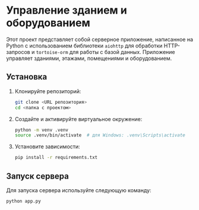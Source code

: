 # Управление зданием и оборудованием

Этот проект представляет собой серверное приложение, написанное на Python с использованием библиотеки `aiohttp` для обработки HTTP-запросов и `tortoise-orm` для работы с базой данных. Приложение управляет зданиями, этажами, помещениями и оборудованием.

## Установка

1. Клонируйте репозиторий:

    ```bash
    git clone <URL репозитория>
    cd <папка с проектом>
    ```

2. Создайте и активируйте виртуальное окружение:

    ```bash
    python -m venv .venv
    source .venv/bin/activate  # для Windows: .venv\Scripts\activate
    ```

3. Установите зависимости:

    ```bash
    pip install -r requirements.txt
    ```

## Запуск сервера

Для запуска сервера используйте следующую команду:

```bash
python app.py

